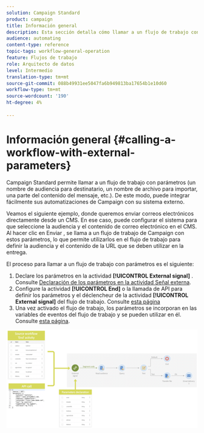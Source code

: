 ```yaml
---
solution: Campaign Standard
product: campaign
title: Información general
description: Esta sección detalla cómo llamar a un flujo de trabajo con parámetros externos.
audience: automating
content-type: reference
topic-tags: workflow-general-operation
feature: Flujos de trabajo
role: Arquitecto de datos
level: Intermedio
translation-type: tm+mt
source-git-commit: 088b49931ee5047fa6b949813ba17654b1e10d60
workflow-type: tm+mt
source-wordcount: '190'
ht-degree: 4%

---
```



# Información general {#calling-a-workflow-with-external-parameters}

Campaign Standard permite llamar a un flujo de trabajo con parámetros (un nombre de audiencia para destinatario, un nombre de archivo para importar, una parte del contenido del mensaje, etc.). De este modo, puede integrar fácilmente sus automatizaciones de Campaign con su sistema externo.

Veamos el siguiente ejemplo, donde queremos enviar correos electrónicos directamente desde un CMS. En ese caso, puede configurar el sistema para que seleccione la audiencia y el contenido de correo electrónico en el CMS. Al hacer clic en Enviar , se llama a un flujo de trabajo de Campaign con estos parámetros, lo que permite utilizarlos en el flujo de trabajo para definir la audiencia y el contenido de la URL que se deben utilizar en la entrega.

El proceso para llamar a un flujo de trabajo con parámetros es el siguiente:

1. Declare los parámetros en la actividad **[!UICONTROL External signal]** . Consulte [Declaración de los parámetros en la actividad Señal externa](../../automating/using/declaring-parameters-external-signal.md).
1. Configure la actividad **[!UICONTROL End]** o la llamada de API para definir los parámetros y el déclencheur de la actividad **[!UICONTROL External signal]** del flujo de trabajo. Consulte [esta página](../../automating/using/defining-parameters-calling-workflow.md)
1. Una vez activado el flujo de trabajo, los parámetros se incorporan en las variables de eventos del flujo de trabajo y se pueden utilizar en él. Consulte [esta página](../../automating/using/customizing-workflow-external-parameters.md).

![](assets/extsignal_process.png)
